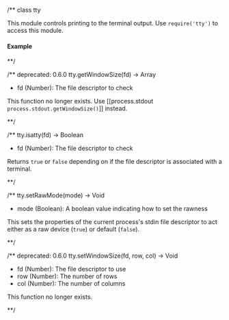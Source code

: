 /**
class tty

This module controls printing to the terminal output. Use `require('tty')` to access this module.

#### Example

<script src='http://snippets.nodemanual.org/github.com/mattpardee/nodemanual.org-examples/nodejs_ref_guide/tty/tty.js?linestart=3&lineend=0&showlines=false' defer='defer'></script>
**/

/** deprecated: 0.6.0
tty.getWindowSize(fd) -> Array
- fd (Number):  The file descriptor to check

This function no longer exists. Use [[process.stdout `process.stdout.getWindowSize()`]] instead.

**/ 


/**
tty.isatty(fd) -> Boolean
- fd (Number):  The file descriptor to check

Returns `true` or `false` depending on if the file descriptor is associated with a terminal.

**/ 


/**
tty.setRawMode(mode) -> Void
- mode (Boolean): A boolean value indicating how to set the rawness

This sets the properties of the current process's stdin file descriptor to act either as a raw device (`true`) or default (`false`).

**/ 


/** deprecated: 0.6.0
tty.setWindowSize(fd, row, col) -> Void
- fd (Number): The file descriptor to use
- row (Number): The number of rows
- col (Number): The number of columns

This function no longer exists.

**/ 

